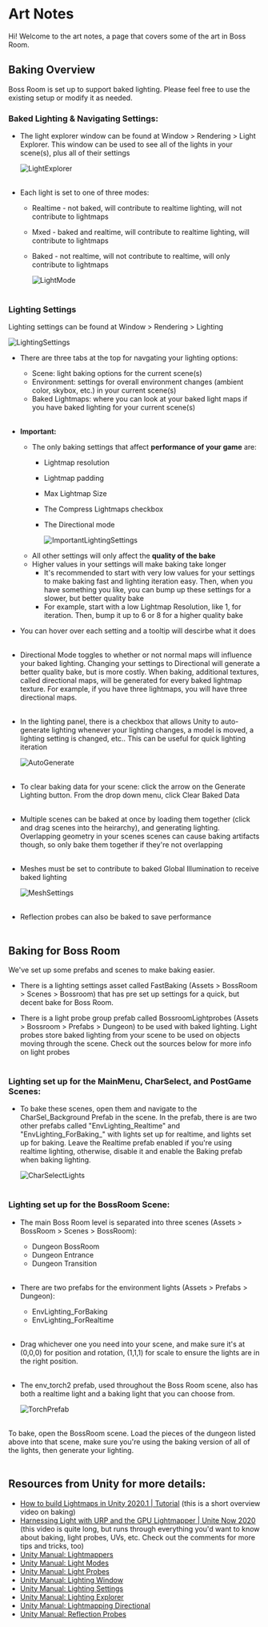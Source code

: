 
# **Art Notes**

Hi! Welcome to the art notes, a page that covers some of the art in Boss Room.

## **Baking Overview**

Boss Room is set up to support baked lighting. Please feel free to use the existing setup or modify it as needed. 

### **Baked Lighting & Navigating Settings:**
* The light explorer window can be found at Window > Rendering > Light Explorer. This window can be used to see all of the lights in your scene(s), plus all of their settings <br />

    ![LightExplorer](Documentation/Images/LightExplorer.png) <br /><br />

* Each light is set to one of three modes: 
  
  * Realtime - not baked, will contribute to realtime lighting, will not contribute to lightmaps
  * Mxed - baked and realtime, will contribute to realtime lighting, will contribute to lightmaps
  * Baked - not realtime, will not contribute to realtime, will only contribute to lightmaps
  
    ![LightMode](Documentation/Images/LightMode.png) <br /><br />

### **Lighting Settings**

Lighting settings can be found at Window > Rendering > Lighting

![LightingSettings](Documentation/Images/LightingPanel.png)

* There are three tabs at the top for navgating your lighting options:
  * Scene: light baking options for the current scene(s)
  * Environment: settings for overall environment changes (ambient color, skybox, etc.) in your current scene(s)
  * Baked Lightmaps: where you can look at your baked light maps if you have baked lighting for your current scene(s) <br /><br />
  
* **Important:**
  * The only baking settings that affect **performance of your game** are:
    * Lightmap resolution
    * Lightmap padding
    * Max Lightmap Size
    * The Compress Lightmaps checkbox
    * The Directional mode
  
        ![ImportantLightingSettings](Documentation/Images/ImportantLightingSettings.png)
  * All other settings will only affect the **quality of the bake** 
  * Higher values in your settings will make baking take longer
    * It's recommended to start with very low values for your settings to make baking fast and lighting iteration easy. Then, when you have something you like, you can bump up these settings for a slower, but better quality bake 
    * For example, start with a low Lightmap Resolution, like 1, for iteration. Then, bump it up to 6 or 8 for a higher quality bake 

        
    
* You can hover over each setting and a tooltip will descirbe what it does <br /><br />

* Directional Mode toggles to whether or not normal maps will influence your baked lighting. Changing your settings to Directional will generate a better quality bake, but is more costly. When baking, additional textures, called directional maps, will be generated for every baked lightmap texture. For example, if you have three lightmaps, you will have three directional maps.  <br /><br />

* In the lighting panel, there is a checkbox that allows Unity to auto-generate lighting whenever your lighting changes, a model is moved, a lighting setting is changed, etc.. This can be useful for quick lighting iteration
 
  ![AutoGenerate](Documentation/Images/AutoGenerateLighting.png) <br /><br />

* To clear baking data for your scene: click the arrow on the Generate Lighting button. From the drop down menu, click Clear Baked Data <br /><br />

* Multiple scenes can be baked at once by loading them together (click and drag scenes into the heirarchy), and generating lighting. Overlapping geometry in your scenes scenes can cause baking artifacts though, so only bake them together if they're not overlapping <br /><br />

* Meshes must be set to contribute to baked Global Illumination to receive baked lighting 
  
  ![MeshSettings](Documentation/Images/MeshSettings.png) <br /><br />

* Reflection probes can also be baked to save performance <br /><br />

## **Baking for Boss Room**

We've set up some prefabs and scenes to make baking easier.

* There is a lighting settings asset called FastBaking (Assets > BossRoom > Scenes > Bossroom) that has pre set up settings for a quick, but decent bake for Boss Room.

* There is a light probe group prefab called BossroomLightprobes (Assets > Bossroom > Prefabs > Dungeon) to be used with baked lighting. Light probes store baked lighting from your scene to be used on objects moving through the scene. Check out the sources below for more info on light probes <br /><br />

### **Lighting set up for the MainMenu, CharSelect, and PostGame Scenes:**

* To bake these scenes, open them and navigate to the CharSel_Background Prefab in the scene. In the prefab, there is are two other prefabs called "EnvLighting_Realtime" and "EnvLighting_ForBaking_" with lights set up for realtime, and lights set up for baking. Leave the Realtime prefab enabled if you're using realtime lighting, otherwise, disable it and enable the Baking prefab when baking lighting.

    ![CharSelectLights](Documentation/Images/CharSelectLights.png) <br /><br />

### **Lighting set up for the BossRoom Scene:**

* The main Boss Room level is separated into three scenes (Assets > BossRoom > Scenes > BossRoom):
  * Dungeon BossRoom
  * Dungeon Entrance
  * Dungeon Transition <br /><br />

* There are two prefabs for the environment lights (Assets > Prefabs > Dungeon):
  * EnvLighting_ForBaking
  * EnvLighting_ForRealtime <br /><br />

* Drag whichever one you need into your scene, and make sure it's at (0,0,0) for position and rotation, (1,1,1) for scale to ensure the lights are in the right position. <br /><br />

* The env_torch2 prefab, used throughout the Boss Room scene, also has both a realtime light and a baking light that you can choose from.

    ![TorchPrefab](Documentation/Images/TorchPrefab.png) <br /><br />

To bake, open the BossRoom scene. Load the pieces of the dungeon listed above into that scene, make sure you're using the baking version of all of the lights, then generate your lighting. <br /><br />


## **Resources from Unity for more details:**
  * [How to build Lightmaps in Unity 2020.1 | Tutorial](https://youtu.be/KJ4fl-KBDR8) (this is a short overview video on baking)
  * [Harnessing Light with URP and the GPU Lightmapper | Unite Now 2020](https://youtu.be/hMnetI4-dNY) (this video is quite long, but runs through everything you'd want to know about baking, light probes, UVs, etc. Check out the comments for more tips and tricks, too)
  * [Unity Manual: Lightmappers](https://docs.unity3d.com/Manual/Lightmappers.html)
  * [Unity Manual: Light Modes](https://docs.unity3d.com/Manual/LightModes.html)
  * [Unity Manual: Light Probes](https://docs.unity3d.com/Manual/LightProbes.html)
  * [Unity Manual: Lighting Window](https://docs.unity3d.com/Manual/lighting-window.html)
  * [Unity Manual: Lighting Settings](https://docs.unity3d.com/Manual/class-LightingSettings.html)
  * [Unity Manual: Lighting Explorer](https://docs.unity3d.com/Manual/LightingExplorer.html)
  * [Unity Manual: Lightmapping Directional](https://docs.unity3d.com/Manual/LightmappingDirectional.html)
  * [Unity Manual: Reflection Probes](https://docs.unity3d.com/Manual/class-ReflectionProbe.html)
